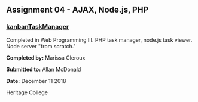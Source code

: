 ## Assignment 04 - AJAX, Node.js, PHP

### [kanbanTaskManager](https://kanban-task-manager.herokuapp.com/)
Completed in Web Programming III. PHP task manager, node.js task viewer. Node server "from scratch."

**Completed by:** Marissa Cleroux

**Submitted to:** Allan McDonald

**Date:** December 11 2018

Heritage College
